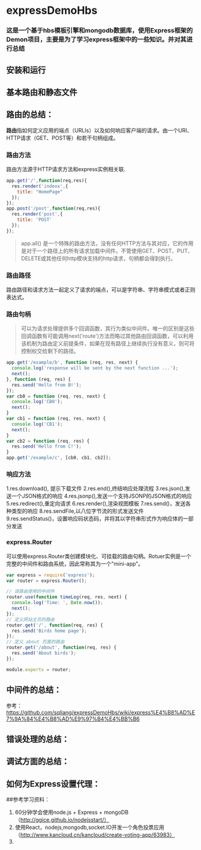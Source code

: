 # expressDemoHbs
### 这是一个基于hbs模板引擎和mongodb数据库，使用Express框架的Demon项目，主要是为了学习express框架中的一些知识。并对其进行总结

## 安装和运行

## 基本路由和静态文件

## 路由的总结：
**路由**指如何定义应用的端点（URLIs）以及如何响应客户端的请求。由一个URI、HTTP请求（GET、POST等）和若干句柄组成。

### 路由方法
路由方法源于HTTP请求方法和express实例相关联.
```javascript
app.get('/',function(req,res){
  res.render('indexx',{
    title: "HomePage"
  });
});
app.post('/post',function(req,res){
  res.render('post',{
    title: 'POST'
  });
});
```
> app.all() 是一个特殊的路由方法，没有任何HTTP方法与其对应，它的作用是对于一个路径上的所有请求加载中间件。不管使用GET、POST、PUT、DELETE或其他任何http模块支持的http请求，句柄都会得到执行。

### 路由路径

路由路径和请求方法一起定义了请求的端点，可以是字符串、字符串模式或者正则表达式。

### 路由句柄
> 可以为请求处理提供多个回调函数，其行为类似中间件。唯一的区别是这些回调函数有可能调用next('route')方法而略过其他路由回调函数，可以利用该机制为路由定义前提条件，如果在现有路径上继续执行没有意义，则可将控制权交给剩下的路径。
```javascript
app.get('/example/b', function (req, res, next) {
  console.log('response will be sent by the next function ...');
  next();
}, function (req, res) {
  res.send('Hello from B!');
});
var cb0 = function (req, res, next) {
  console.log('CB0');
  next();
}
var cb1 = function (req, res, next) {
  console.log('CB1');
  next();
}
var cb2 = function (req, res) {
  res.send('Hello from C!');
}
app.get('/example/c', [cb0, cb1, cb2]);
```

### 响应方法
1.res.download(), 提示下载文件
2.res.end(),终结响应处理流程
3.res.json(),发送一个JSON格式的响应
4.res.jsonp(),发送一个支持JSONP的JSON格式的响应
5.res.redirect(),重定向请求
6.res.render(),渲染视图模板
7.res.send()，发送各种类型的响应
8.res.sendFile,以八位字节流的形式发送文件
9.res.sendStatus()，设置响应码状态码，并将其以字符串形式作为响应体的一部分发送

### express.Router
可以使用express.Router类创建模块化、可挂载的路由句柄。Rotuer实例是一个完整的中间件和路由系统，因此常称其为一个"mini-app"。
```javascript
var express = require('express');
var router = express.Router();

// 该路由使用的中间件
router.use(function timeLog(req, res, next) {
  console.log('Time: ', Date.now());
  next();
});
// 定义网站主页的路由
router.get('/', function(req, res) {
  res.send('Birds home page');
});
// 定义 about 页面的路由
router.get('/about', function(req, res) {
  res.send('About birds');
});

module.exports = router;
```


## 中间件的总结：
参考：https://github.com/sqliang/expressDemoHbs/wiki/express%E4%B8%AD%E7%9A%84%E4%B8%AD%E9%97%B4%E4%BB%B6

## 错误处理的总结：

## 调试方面的总结：

## 如何为Express设置代理：






##参考学习资料：
1. 60分钟学会使用node.js + Express + mongoDB （http://ggice.github.io/nodejsstart/）
2. 使用React，nodejs,mongodb,socket.IO开发一个角色投票应用（http://www.kancloud.cn/kancloud/create-voting-app/63983）
2. 
